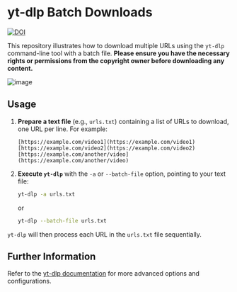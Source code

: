 # yt-dlp Batch Downloads

[![DOI](https://zenodo.org/badge/DOI/10.5281/zenodo.15249279.svg)](https://doi.org/10.5281/zenodo.15249279)

This repository illustrates how to download multiple URLs using the `yt-dlp` command-line tool with a batch file. **Please ensure you have the necessary rights or permissions from the copyright owner before downloading any content.**

![image](https://github.com/user-attachments/assets/a426350e-8a5c-4974-8076-6f9d2a76f3c9)


## Usage

1.  **Prepare a text file** (e.g., `urls.txt`) containing a list of URLs to download, one URL per line. For example:

    ```text
    [https://example.com/video1](https://example.com/video1)
    [https://example.com/video2](https://example.com/video2)
    [https://example.com/another/video](https://example.com/another/video)
    ```

2.  **Execute `yt-dlp`** with the `-a` or `--batch-file` option, pointing to your text file:

    ```bash
    yt-dlp -a urls.txt
    ```

    or

    ```bash
    yt-dlp --batch-file urls.txt
    ```

`yt-dlp` will then process each URL in the `urls.txt` file sequentially.


## Further Information

Refer to the [yt-dlp documentation](https://github.com/yt-dlp/yt-dlp) for more advanced options and configurations.

